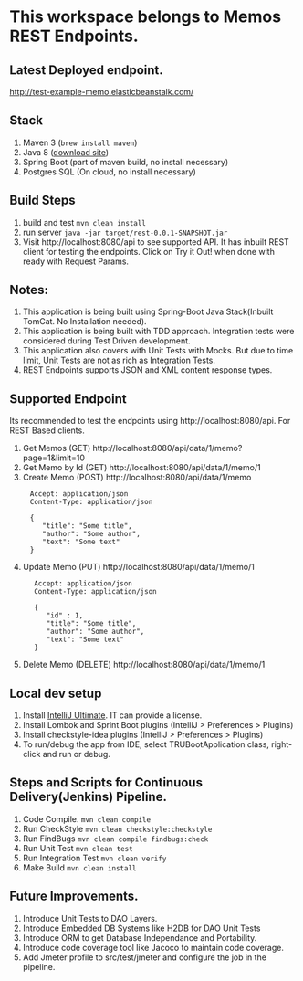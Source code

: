 # This workspace belongs to Memos REST Endpoints.


## Latest Deployed endpoint.
http://test-example-memo.elasticbeanstalk.com/

## Stack
 1. Maven 3 (`brew install maven`)
 2. Java 8 ([download site](http://www.oracle.com/technetwork/java/javase/downloads/jdk8-downloads-2133151.html))
 3. Spring Boot (part of maven build, no install necessary)
 4. Postgres SQL (On cloud, no install necessary)

## Build Steps
 1. build and test `mvn clean install`
 2. run server `java -jar target/rest-0.0.1-SNAPSHOT.jar`
 3. Visit http://localhost:8080/api to see supported API. It has inbuilt REST client for testing the endpoints. Click on Try it Out! when done with ready with Request Params.

## Notes:
 1. This application is being built using Spring-Boot Java Stack(Inbuilt TomCat. No Installation needed).
 2. This application is being built with TDD approach. Integration tests were considered during Test Driven development.
 3. This application also covers with Unit Tests with Mocks. But due to time limit, Unit Tests are not as rich as Integration Tests.
 4. REST Endpoints supports JSON and XML content response types.



## Supported Endpoint
Its recommended to test the endpoints using http://localhost:8080/api.
For REST Based clients.

1. Get Memos (GET)   http://localhost:8080/api/data/1/memo?page=1&limit=10
2. Get Memo by Id (GET) http://localhost:8080/api/data/1/memo/1
3. Create Memo (POST) http://localhost:8080/api/data/1/memo
 ```
      Accept: application/json
      Content-Type: application/json

      {
         "title": "Some title",
         "author": "Some author",
         "text": "Some text"
      }
```
4. Update Memo (PUT) http://localhost:8080/api/data/1/memo/1
```
      Accept: application/json
      Content-Type: application/json

      {
         "id" : 1,
         "title": "Some title",
         "author": "Some author",
         "text": "Some text"
      }
```
5. Delete Memo (DELETE) http://localhost:8080/api/data/1/memo/1


## Local dev setup
 1. Install [IntelliJ Ultimate](https://www.jetbrains.com/idea/download/). IT can provide a license.
 2. Install Lombok and Sprint Boot plugins (IntelliJ > Preferences > Plugins)
 3. Install checkstyle-idea plugins (IntelliJ > Preferences > Plugins)
 4. To run/debug the app from IDE, select TRUBootApplication class, right-click and run or debug.

## Steps and Scripts for Continuous Delivery(Jenkins) Pipeline.
 1. Code Compile. `mvn clean compile`
 2. Run CheckStyle `mvn clean checkstyle:checkstyle`
 3. Run FindBugs `mvn clean compile findbugs:check`
 4. Run Unit Test `mvn clean test`
 5. Run Integration Test `mvn clean verify`
 6. Make Build `mvn clean install`


## Future Improvements.
 1. Introduce Unit Tests to DAO Layers.
 2. Introduce Embedded DB Systems like H2DB for DAO Unit Tests
 3. Introduce ORM to get Database Independance and Portability.
 4. Introduce code coverage tool like Jacoco to maintain code coverage.
 5. Add Jmeter profile to src/test/jmeter and configure the job in the pipeline.